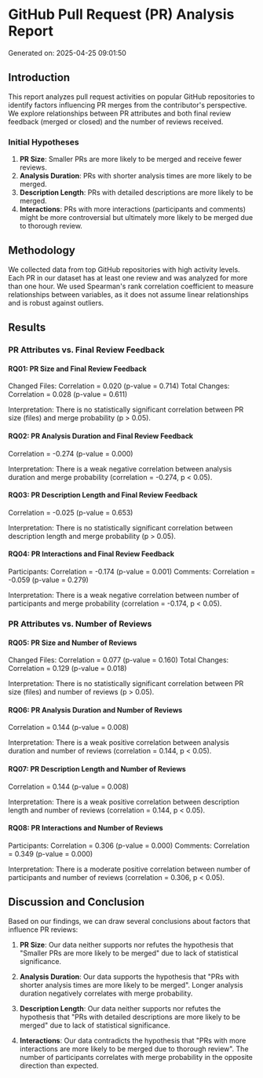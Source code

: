 # GitHub Pull Request (PR) Analysis Report

Generated on: 2025-04-25 09:01:50

## Introduction

This report analyzes pull request activities on popular GitHub repositories to identify factors influencing PR merges from the contributor's perspective. We explore relationships between PR attributes and both final review feedback (merged or closed) and the number of reviews received.

### Initial Hypotheses

1. **PR Size**: Smaller PRs are more likely to be merged and receive fewer reviews.
2. **Analysis Duration**: PRs with shorter analysis times are more likely to be merged.
3. **Description Length**: PRs with detailed descriptions are more likely to be merged.
4. **Interactions**: PRs with more interactions (participants and comments) might be more controversial but ultimately more likely to be merged due to thorough review.

## Methodology

We collected data from top GitHub repositories with high activity levels. Each PR in our dataset has at least one review and was analyzed for more than one hour. We used Spearman's rank correlation coefficient to measure relationships between variables, as it does not assume linear relationships and is robust against outliers.

## Results

### PR Attributes vs. Final Review Feedback

#### RQ01: PR Size and Final Review Feedback

Changed Files: Correlation = 0.020 (p-value = 0.714)
Total Changes: Correlation = 0.028 (p-value = 0.611)

Interpretation: There is no statistically significant correlation between PR size (files) and merge probability (p > 0.05).

#### RQ02: PR Analysis Duration and Final Review Feedback

Correlation = -0.274 (p-value = 0.000)

Interpretation: There is a weak negative correlation between analysis duration and merge probability (correlation = -0.274, p < 0.05).

#### RQ03: PR Description Length and Final Review Feedback

Correlation = -0.025 (p-value = 0.653)

Interpretation: There is no statistically significant correlation between description length and merge probability (p > 0.05).

#### RQ04: PR Interactions and Final Review Feedback

Participants: Correlation = -0.174 (p-value = 0.001)
Comments: Correlation = -0.059 (p-value = 0.279)

Interpretation: There is a weak negative correlation between number of participants and merge probability (correlation = -0.174, p < 0.05).

### PR Attributes vs. Number of Reviews

#### RQ05: PR Size and Number of Reviews

Changed Files: Correlation = 0.077 (p-value = 0.160)
Total Changes: Correlation = 0.129 (p-value = 0.018)

Interpretation: There is no statistically significant correlation between PR size (files) and number of reviews (p > 0.05).

#### RQ06: PR Analysis Duration and Number of Reviews

Correlation = 0.144 (p-value = 0.008)

Interpretation: There is a weak positive correlation between analysis duration and number of reviews (correlation = 0.144, p < 0.05).

#### RQ07: PR Description Length and Number of Reviews

Correlation = 0.144 (p-value = 0.008)

Interpretation: There is a weak positive correlation between description length and number of reviews (correlation = 0.144, p < 0.05).

#### RQ08: PR Interactions and Number of Reviews

Participants: Correlation = 0.306 (p-value = 0.000)
Comments: Correlation = 0.349 (p-value = 0.000)

Interpretation: There is a moderate positive correlation between number of participants and number of reviews (correlation = 0.306, p < 0.05).

## Discussion and Conclusion

Based on our findings, we can draw several conclusions about factors that influence PR reviews:

1. **PR Size**: Our data neither supports nor refutes the hypothesis that "Smaller PRs are more likely to be merged" due to lack of statistical significance.

2. **Analysis Duration**: Our data supports the hypothesis that "PRs with shorter analysis times are more likely to be merged". Longer analysis duration negatively correlates with merge probability.

3. **Description Length**: Our data neither supports nor refutes the hypothesis that "PRs with detailed descriptions are more likely to be merged" due to lack of statistical significance.

4. **Interactions**: Our data contradicts the hypothesis that "PRs with more interactions are more likely to be merged due to thorough review". The number of participants correlates with merge probability in the opposite direction than expected.